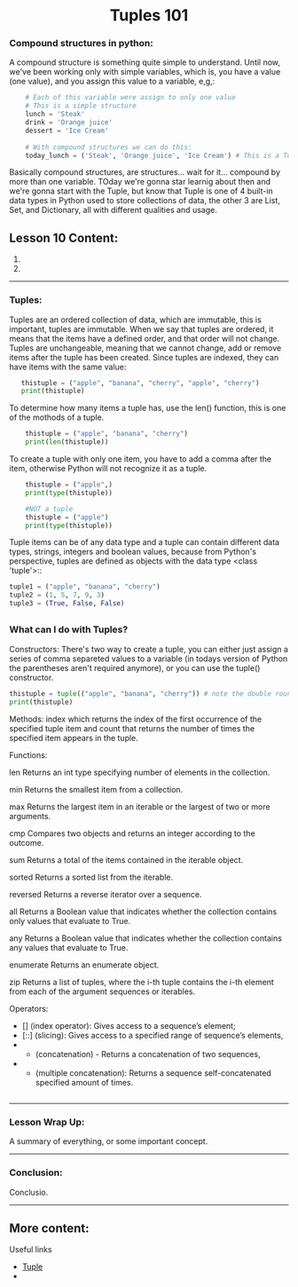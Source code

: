 <div align="center">
  
# Tuples 101

</div>

### Compound structures in python:

A compound structure is something quite simple to understand. Until now, we've been working only with simple variables, which is, you have a value (one value), and you assign this value to a variable, e,g,:


````python
    # Each of this variable were assign to only one value
    # This is a simple structure
    lunch = 'Steak'
    drink = 'Orange juice'
    dessert = 'Ice Cream'
    
    # With compound structures we can do this:
    today_lunch = ('Steak', 'Orange juice', 'Ice Cream') # This is a Tuple btw
````
Basically compound structures, are structures... wait for it... compound by more than one variable. TOday we're gonna star learnig about then and we're gonna start with the Tuple, but know that Tuple is one of 4 built-in data types in Python used to store collections of data, the other 3 are List, Set, and Dictionary, all with different qualities and usage.

##

## Lesson 10 Content:
1. []()
2. []()

---

### Tuples:

Tuples are an ordered collection of data, which are immutable, this is important, tuples are immutable. When we say that tuples are ordered, it means that the items have a defined order, and that order will not change. Tuples are unchangeable, meaning that we cannot change, add or remove items after the tuple has been created. Since tuples are indexed, they can have items with the same value:

```python   
   thistuple = ("apple", "banana", "cherry", "apple", "cherry")
   print(thistuple)    
```
    
To determine how many items a tuple has, use the len() function, this is one of the mothods of a tuple.

```python
    thistuple = ("apple", "banana", "cherry")
    print(len(thistuple))
```

To create a tuple with only one item, you have to add a comma after the item, otherwise Python will not recognize it as a tuple.

```python
    thistuple = ("apple",)
    print(type(thistuple))

    #NOT a tuple
    thistuple = ("apple")
    print(type(thistuple))
```

Tuple items can be of any data type and  a tuple can contain different data types, strings, integers and boolean values, because from Python's perspective, tuples are defined as objects with the data type <class 'tuple'>::

```python
tuple1 = ("apple", "banana", "cherry")
tuple2 = (1, 5, 7, 9, 3)
tuple3 = (True, False, False)
```
     
##

### What can I do with Tuples?

Constructors: There's two way to create a tuple, you can either just assign a series of comma separeted values to a variable (in todays version of Python the parentheses aren't required anymore), or you can use the tuple() constructor.

````python
thistuple = tuple(("apple", "banana", "cherry")) # note the double round-brackets
print(thistuple)
````
Methods: index which returns the index of the first occurrence of the specified tuple item and count that returns the number of times the specified item appears in the tuple.

Functions: 

len
Returns an int type specifying number of elements in the collection.

min
Returns the smallest item from a collection.

max
Returns the largest item in an iterable or the largest of two or more arguments.

cmp
Compares two objects and returns an integer according to the outcome.

sum
Returns a total of the items contained in the iterable object.

sorted
Returns a sorted list from the iterable.

reversed
Returns a reverse iterator over a sequence.

all
Returns a Boolean value that indicates whether the collection contains only values that evaluate to True.

any
Returns a Boolean value that indicates whether the collection contains any values that evaluate to True.

enumerate
Returns an enumerate object.

zip
Returns a list of tuples, where the i-th tuple contains the i-th element from each of the argument sequences or iterables.

Operators:

- [] (index operator): Gives access to a sequence’s element;
- [::] (slicing): Gives access to a specified range of sequence’s elements,
- + (concatenation) - Returns a concatenation of two sequences,
- * (multiple concatenation): Returns a sequence self-concatenated specified amount of times.

##

---

### Lesson Wrap Up:

A summary of everything, or some important concept.

---
      
### Conclusion:

Conclusio.

---

## More content:

Useful links

- [Tuple](https://python-reference.readthedocs.io/en/latest/docs/tuple/)
- []()

